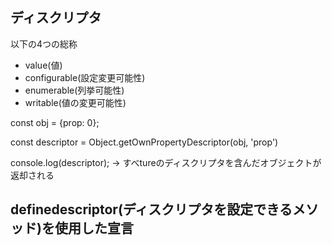 ## ディスクリプタ
以下の4つの総称

- value(値)
- configurable(設定変更可能性)
- enumerable(列挙可能性)
- writable(値の変更可能性)

const obj = {prop: 0};

const descriptor = Object.getOwnPropertyDescriptor(obj, 'prop')

console.log(descriptor); → すべtureのディスクリプタを含んだオブジェクトが返却される

## definedescriptor(ディスクリプタを設定できるメソッド)を使用した宣言
